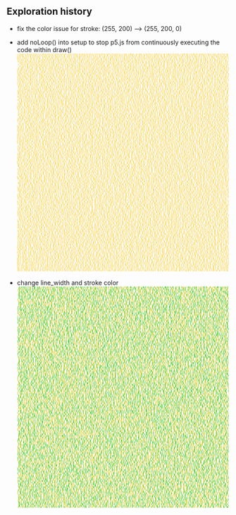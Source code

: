 ## Exploration history
- fix the color issue for stroke: (255, 200) --> (255, 200, 0)
- add noLoop() into setup to stop p5.js from continuously executing the code within draw()
![img1](https://github.com/janetyc/dc-workingwithai/blob/main/images/Cursor_and_p5_js_Web_Editor___DCB150_Digital_Craftsmanship_-_work_with_AI.png)

- change line_width and stroke color
![img1](https://github.com/janetyc/dc-workingwithai/blob/main/images/img2.png)
